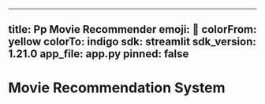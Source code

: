 
---
title: Pp Movie Recommender
emoji: 🏃
colorFrom: yellow
colorTo: indigo
sdk: streamlit
sdk_version: 1.21.0
app_file: app.py
pinned: false
---
# Movie Recommendation System
